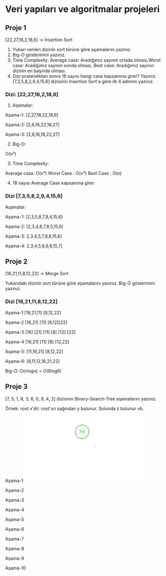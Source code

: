 # Veri yapıları ve algoritmalar projeleri

## Proje 1

[22,27,16,2,18,6] -> Insertion Sort
1.	Yukarı verilen dizinin sort türüne göre aşamalarını yazınız.
2.	Big-O gösterimini yazınız.
3.	Time Complexity: Average case: Aradığımız sayının ortada olması,Worst case: Aradığımız sayının sonda olması, Best case: Aradığımız sayının dizinin en başında olması.
4.	Dizi sıralandıktan sonra 18 sayısı hangi case kapsamına girer? Yazınız.
[7,3,5,8,2,9,4,15,6] dizisinin Insertion Sort'a göre ilk 4 adımını yazınız.

### Dizi: [22,27,16,2,18,6] 
1.	Aşamalar:

Aşama-1: [2,27,16,22,18,6] 

Aşama-2: [2,6,16,22,18,27] 

Aşama-3: [2,6,16,18,22,27] 

2.	Big-O:

O(n²)

3.	Time Complexity:

Average case: O(n²)
Worst Case : O(n²)
Best Case : O(n)

4.	18 sayısı Average Case kapsamına girer

### Dizi [7,3,5,8,2,9,4,15,6]

Aşamalar:

Aşama-1: [2,3,5,8,7,9,4,15,6]

Aşama-2: [2,3,4,8,7,9,5,15,6]

Aşama-3: 2,3,4,5,7,9,8,15,6]

Aşama-4: 2,3,4,5,6,9,8,15,7]

## Proje 2
[16,21,11,8,12,22] -> Merge Sort

Yukarıdaki dizinin sort türüne göre aşamalarını yazınız.
Big-O gösterimini yazınız.

### Dizi [16,21,11,8,12,22]

Aşama-1 [16,21,11] [8,12,22]

Aşama-2 [16,21] [11] [8,12][22]

Aşama-3 [16] [21] [11] [8] [12] [22]

Aşama-4 [16,21] [11] [8] [12,22]

Aşama-5: [11,16,21] [8,12,22]

Aşama-6: [8,11,12,16,21,22]

Big-O: O(nlogn) = O(6log6)

## Proje 3
[7, 5, 1, 8, 3, 6, 0, 9, 4, 2] dizisinin Binary-Search-Tree aşamalarını yazınız.

Örnek: root x'dir. root'un sağından y bulunur. Solunda z bulunur vb.

Aşama-1
![GitHub](/aşama-1.jpg)

Aşama-2

Aşama-3

Aşama-4

Aşama-5

Aşama-6

Aşama-7

Aşama-8

Aşama-9

Aşama-10


